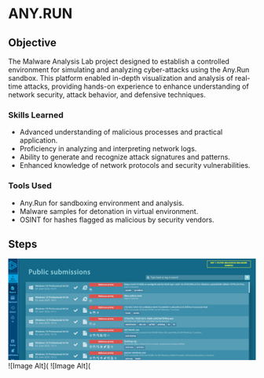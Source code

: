 # ANY.RUN

## Objective


The Malware Analysis Lab project designed to establish a controlled environment for simulating and analyzing cyber-attacks using the Any.Run sandbox.
This platform enabled in-depth visualization and analysis of real-time attacks, providing hands-on experience to enhance 
understanding of network security, attack behavior, and defensive techniques.


### Skills Learned


- Advanced understanding of malicious processes and practical application.
- Proficiency in analyzing and interpreting network logs.
- Ability to generate and recognize attack signatures and patterns.
- Enhanced knowledge of network protocols and security vulnerabilities.


### Tools Used


- Any.Run for sandboxing environment and analysis.
- Malware samples for detonation in virtual environment.
- OSINT for hashes flagged as malicious by security vendors.

## Steps
![Image Alt](https://github.com/PrivSecLabs/Any.RunLab/blob/main/REF%201%20ANY.png?raw=true)
![Image Alt](
![Image Alt](
